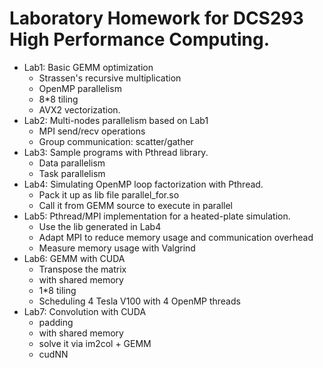 # Laboratory Homework for DCS293 High Performance Computing.

* Lab1: Basic GEMM optimization
  * Strassen's recursive multiplication
  * OpenMP parallelism
  * 8*8 tiling
  * AVX2 vectorization.
* Lab2: Multi-nodes parallelism based on Lab1
  * MPI send/recv operations
  * Group communication: scatter/gather
* Lab3: Sample programs with Pthread library.
  * Data parallelism 
  * Task parallelism
* Lab4: Simulating OpenMP loop factorization with Pthread.
  * Pack it up as lib file parallel_for.so
  * Call it from GEMM source to execute in parallel
* Lab5: Pthread/MPI implementation for a heated-plate simulation.
  * Use the lib generated in Lab4
  * Adapt MPI to reduce memory usage and communication overhead
  * Measure memory usage with Valgrind
* Lab6: GEMM with CUDA
  * Transpose the matrix
  * with shared memory
  * 1*8 tiling 
  * Scheduling 4 Tesla V100 with 4 OpenMP threads
* Lab7: Convolution with CUDA
  * padding
  * with shared memory
  * solve it via im2col + GEMM
  * cudNN